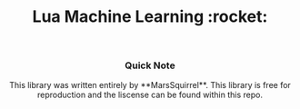 <h1 align="center">Lua Machine Learning :rocket:</h1>
<br>
<h3 align="center">Quick Note</h3>
<p align="center" width="20%">
This library was written entirely by **MarsSquirrel**. This library is free for reproduction and the liscense can be found within this repo.
</p>

